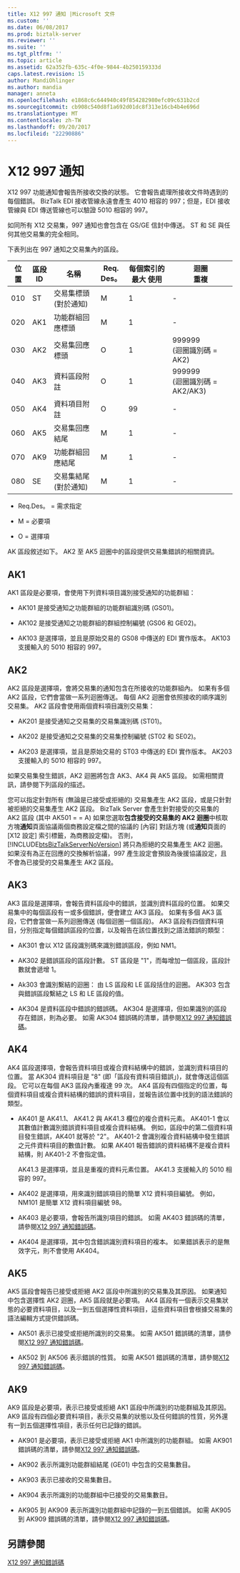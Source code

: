 ```yaml
---
title: X12 997 通知 |Microsoft 文件
ms.custom: ''
ms.date: 06/08/2017
ms.prod: biztalk-server
ms.reviewer: ''
ms.suite: ''
ms.tgt_pltfrm: ''
ms.topic: article
ms.assetid: 62a352fb-635c-4f0e-9844-4b250159333d
caps.latest.revision: 15
author: MandiOhlinger
ms.author: mandia
manager: anneta
ms.openlocfilehash: e1868c6c644940c49f854282980efc09c631b2cd
ms.sourcegitcommit: cb908c540d8f1a692d01dc8f313e16cb4b4e696d
ms.translationtype: MT
ms.contentlocale: zh-TW
ms.lasthandoff: 09/20/2017
ms.locfileid: "22290886"
---
```

# <a name="x12-997-acknowledgment"></a>X12 997 通知
X12 997 功能通知會報告所接收交換的狀態。 它會報告處理所接收文件時遇到的每個錯誤。 BizTalk EDI 接收管線永遠會產生 4010 相容的 997；但是，EDI 接收管線與 EDI 傳送管線也可以驗證 5010 相容的 997。  
  
 如同所有 X12 交易集，997 通知也會包含在 GS/GE 信封中傳送。 ST 和 SE 與任何其他交易集的完全相同。  
  
 下表列出在 997 通知之交易集內的區段。  
  
|位置|區段<br />ID|名稱|Req.<br />Des。|每個索引的最大 使用|迴圈<br />重複|  
|--------------|-----------------|----------|----------------|--------------|------------------|  
|010|ST|交易集標頭 (對於通知)|M|1|-|  
|020|AK1|功能群組回應標頭|M|1|-|  
|030|AK2|交易集回應標頭|O|1|999999 <br />(迴圈識別碼 = AK2)|  
|040|AK3|資料區段附註|O|1|999999 <br />(迴圈識別碼 = AK2/AK3)|  
|050|AK4|資料項目附註|O|99|-|  
|060|AK5|交易集回應結尾|M|1|-|  
|070|AK9|功能群組回應結尾|M|1|-|  
|080|SE|交易集結尾 (對於通知)|M|1|-|  
  
-   Req.Des。 = 需求指定  
  
-   M = 必要項  
  
-   O = 選擇項  
  
 AK 區段敘述如下。 AK2 至 AK5 迴圈中的區段提供交易集錯誤的相關資訊。  
  
## <a name="ak1"></a>AK1  
 AK1 區段是必要項，會使用下列資料項目識別接受通知的功能群組：  
  
-   AK101 是接受通知之功能群組的功能群組識別碼 (GS01)。  
  
-   AK102 是接受通知之功能群組的群組控制編號 (GS06 和 GE02)。  
  
-   AK103 是選擇項，並且是原始交易的 GS08 中傳送的 EDI 實作版本。 AK103 支援輸入的 5010 相容的 997。  
  
## <a name="ak2"></a>AK2  
 AK2 區段是選擇項，會將交易集的通知包含在所接收的功能群組內。 如果有多個 AK2 區段，它們會當做一系列迴圈傳送。 每個 AK2 迴圈會依照接收的順序識別交易集。 AK2 區段會使用兩個資料項目識別交易集：  
  
-   AK201 是接受通知之交易集的交易集識別碼 (ST01)。  
  
-   AK202 是接受通知之交易集的交易集控制編號 (ST02 和 SE02)。  
  
-   AK203 是選擇項，並且是原始交易的 ST03 中傳送的 EDI 實作版本。 AK203 支援輸入的 5010 相容的 997。  
  
 如果交易集發生錯誤，AK2 迴圈將包含 AK3、AK4 與 AK5 區段。 如需相關資訊，請參閱下列區段的描述。  
  
 您可以指定針對所有 (無論是已接受或拒絕的) 交易集產生 AK2 區段，或是只針對被拒絕的交易集產生 AK2 區段。 BizTalk Server 會產生針對接受的交易集的 AK2 區段 (其中 AK501 = = A) 如果您選取**包含接受的交易集的 AK2 迴圈**中核取方塊**通知**頁面協議兩個商務設定檔之間的協議的 [內容] 對話方塊 (或**通知**頁面的 [X12 設定] 索引標籤，為商務設定檔)。 否則，[!INCLUDE[btsBizTalkServerNoVersion](../includes/btsbiztalkservernoversion-md.md)] 將只為拒絕的交易集產生 AK2 迴圈。 如果沒有為正在回應的交換解析協議，997 產生設定會預設為後援協議設定，且不會為已接受的交易集產生 AK2 區段。  
  
## <a name="ak3"></a>AK3  
 AK3 區段是選擇項，會報告資料區段中的錯誤，並識別資料區段的位置。 如果交易集中的每個區段有一或多個錯誤，便會建立 AK3 區段。 如果有多個 AK3 區段，它們會當做一系列迴圈傳送 (每個迴圈一個區段)。 AK3 區段有四個資料項目，分別指定每個錯誤區段的位置，以及報告在該位置找到之語法錯誤的類型：  
  
-   AK301 會以 X12 區段識別碼來識別錯誤區段，例如 NM1。  
  
-   AK302 是錯誤區段的區段計數。 ST 區段是 "1"，而每增加一個區段，區段計數就會遞增 1。  
  
-   Ak303 會識別繫結的迴圈： 由 LS 區段和 LE 區段括住的迴圈。 AK303 包含與錯誤區段繫結之 LS 和 LE 區段的值。  
  
-   AK304 是資料區段中錯誤的錯誤碼。 AK304 是選擇項，但如果識別的區段存在錯誤，則為必要。 如需 AK304 錯誤碼的清單，請參閱[X12 997 通知錯誤碼](../core/x12-997-acknowledgment-error-codes.md)。  
  
## <a name="ak4"></a>AK4  
 AK4 區段選擇項，會報告資料項目或複合資料結構中的錯誤，並識別資料項目的位置。 當 AK304 資料項目是 "8" (即「區段有資料項目錯誤」)，就會傳送這個區段。 它可以在每個 AK3 區段內重複達 99 次。 AK4 區段有四個指定的位置，每個資料項目或複合資料結構的錯誤的資料項目，並報告該位置中找到的語法錯誤的類型。  
  
-   AK401 是 AK41.1、 AK41.2 與 AK41.3 欄位的複合資料元素。 AK401-1 會以其數值計數識別錯誤資料項目或複合資料結構。 例如，區段中的第二個資料項目發生錯誤，AK401 就等於 "2"。 AK401-2 會識別複合資料結構中發生錯誤之元件資料項目的數值計數。 如果 AK401 報告錯誤的資料結構不是複合資料結構，則 AK401-2 不會指定值。  
  
     AK41.3 是選擇項，並且是重複的資料元素位置。 AK41.3 支援輸入的 5010 相容的 997。  
  
-   AK402 是選擇項，用來識別錯誤項目的簡單 X12 資料項目編號。 例如，NM101 是簡單 X12 資料項目編號 98。  
  
-   AK403 是必要項，會報告所識別項目的錯誤。 如需 AK403 錯誤碼的清單，請參閱[X12 997 通知錯誤碼](../core/x12-997-acknowledgment-error-codes.md)。  
  
-   AK404 是選擇項，其中包含錯誤識別資料項目的複本。 如果錯誤表示的是無效字元，則不會使用 AK404。  
  
## <a name="ak5"></a>AK5  
 AK5 區段會報告已接受或拒絕 AK2 區段中所識別的交易集及其原因。 如果通知中包含選擇性 AK2 迴圈，AK5 區段就是必要項。 AK4 區段有一個表示交易集狀態的必要資料項目，以及一到五個選擇性資料項目，這些資料項目會根據交易集的語法編輯方式提供錯誤碼。  
  
-   AK501 表示已接受或拒絕所識別的交易集。 如需 AK501 錯誤碼的清單，請參閱[X12 997 通知錯誤碼](../core/x12-997-acknowledgment-error-codes.md)。  
  
-   AK502 到 AK506 表示錯誤的性質。 如需 AK501 錯誤碼的清單，請參閱[X12 997 通知錯誤碼](../core/x12-997-acknowledgment-error-codes.md)。  
  
## <a name="ak9"></a>AK9  
 AK9 區段是必要項，表示已接受或拒絕 AK1 區段中所識別的功能群組及其原因。 AK9 區段有四個必要資料項目，表示交易集的狀態以及任何錯誤的性質，另外還有一到五個選擇性項目，表示任何已記錄的錯誤。  
  
-   AK901 是必要項，表示已接受或拒絕 AK1 中所識別的功能群組。 如需 AK901 錯誤碼的清單，請參閱[X12 997 通知錯誤碼](../core/x12-997-acknowledgment-error-codes.md)。  
  
-   AK902 表示所識別功能群組結尾 (GE01) 中包含的交易集數目。  
  
-   AK903 表示已接收的交易集數目。  
  
-   AK904 表示所識別的功能群組中已接受的交易集數目。  
  
-   AK905 到 AK909 表示所識別功能群組中記錄的一到五個錯誤。 如需 AK905 到 AK909 錯誤碼的清單，請參閱[X12 997 通知錯誤碼](../core/x12-997-acknowledgment-error-codes.md)。  
  
## <a name="see-also"></a>另請參閱  
 [X12 997 通知錯誤碼](../core/x12-997-acknowledgment-error-codes.md)